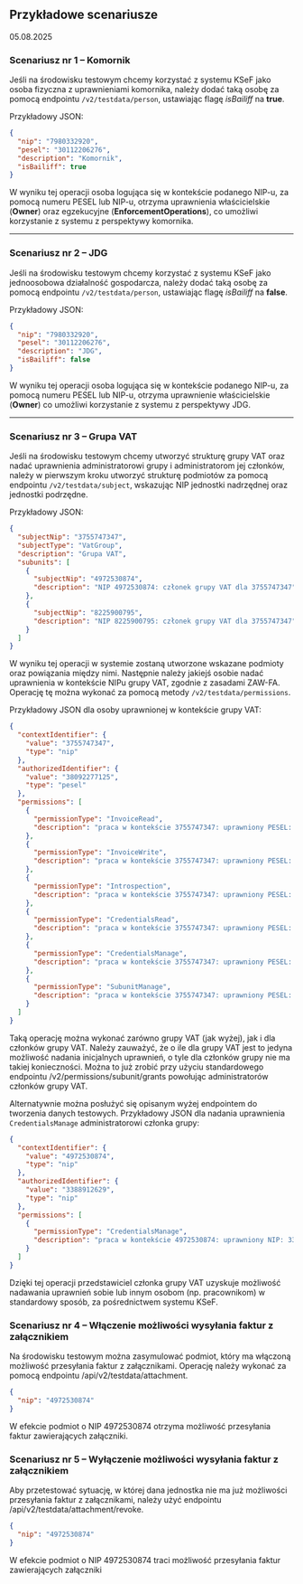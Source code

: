 ## Przykładowe scenariusze
05.08.2025

### Scenariusz nr 1 – Komornik

Jeśli na środowisku testowym chcemy korzystać z systemu KSeF jako osoba fizyczna z uprawnieniami komornika, należy dodać taką osobę za pomocą endpointu `/v2/testdata/person`, ustawiając flagę *isBailiff* na **true**.

Przykładowy JSON:
```json
{
  "nip": "7980332920",
  "pesel": "30112206276",
  "description": "Komornik",
  "isBailiff": true
}
```

W wyniku tej operacji osoba logująca się w kontekście podanego NIP-u, za pomocą numeru PESEL lub NIP-u, otrzyma uprawnienia właścicielskie (**Owner**) oraz egzekucyjne (**EnforcementOperations**), co umożliwi korzystanie z systemu z perspektywy komornika.

---

### Scenariusz nr 2 – JDG

Jeśli na środowisku testowym chcemy korzystać z systemu KSeF jako jednoosobowa działalność gospodarcza, należy dodać taką osobę za pomocą endpointu `/v2/testdata/person`, ustawiając flagę *isBailiff* na **false**.

Przykładowy JSON:
```json
{
  "nip": "7980332920",
  "pesel": "30112206276",
  "description": "JDG",
  "isBailiff": false
}
```

W wyniku tej operacji osoba logująca się w kontekście podanego NIP-u, za pomocą numeru PESEL lub NIP-u, otrzyma uprawnienie właścicielskie (**Owner**) co umożliwi korzystanie z systemu z perspektywy JDG.

---

### Scenariusz nr 3 – Grupa VAT

Jeśli na środowisku testowym chcemy utworzyć strukturę grupy VAT oraz nadać uprawnienia administratorowi grupy i administratorom jej członków, należy w pierwszym kroku utworzyć strukturę podmiotów za pomocą endpointu `/v2/testdata/subject`, wskazując NIP jednostki nadrzędnej oraz jednostki podrzędne.

Przykładowy JSON:
```json
{
  "subjectNip": "3755747347",
  "subjectType": "VatGroup",
  "description": "Grupa VAT",
  "subunits": [
    {
      "subjectNip": "4972530874",
      "description": "NIP 4972530874: członek grupy VAT dla 3755747347"
    },
    {
      "subjectNip": "8225900795",
      "description": "NIP 8225900795: członek grupy VAT dla 3755747347"
    }
  ]
}
```

W wyniku tej operacji w systemie zostaną utworzone wskazane podmioty oraz powiązania między nimi. Następnie należy jakiejś osobie nadać uprawnienia w kontekście NIPu grupy VAT, zgodnie z zasadami ZAW-FA. Operację tę można wykonać za pomocą metody `/v2/testdata/permissions`.

Przykładowy JSON dla osoby uprawnionej w kontekście grupy VAT:
```json
{
  "contextIdentifier": {
    "value": "3755747347",
    "type": "nip"
  },
  "authorizedIdentifier": {
    "value": "38092277125",
    "type": "pesel"
  },
  "permissions": [
    {
      "permissionType": "InvoiceRead",
      "description": "praca w kontekście 3755747347: uprawniony PESEL: 38092277125, Adam Abacki"
    },
    {
      "permissionType": "InvoiceWrite",
      "description": "praca w kontekście 3755747347: uprawniony PESEL: 38092277125, Adam Abacki"
    },
    {
      "permissionType": "Introspection",
      "description": "praca w kontekście 3755747347: uprawniony PESEL: 38092277125, Adam Abacki"
    },
    {
      "permissionType": "CredentialsRead",
      "description": "praca w kontekście 3755747347: uprawniony PESEL: 38092277125, Adam Abacki"
    },
    {
      "permissionType": "CredentialsManage",
      "description": "praca w kontekście 3755747347: uprawniony PESEL: 38092277125, Adam Abacki"
    },
    {
      "permissionType": "SubunitManage",
      "description": "praca w kontekście 3755747347: uprawniony PESEL: 38092277125, Adam Abacki"
    }
  ]
}
```

Taką operację można wykonać zarówno grupy VAT (jak wyżej), jak i dla członków grupy VAT. Należy zauważyć, że o ile dla grupy VAT jest to jedyna możliwość nadania inicjalnych uprawnień, o tyle dla członków grupy nie ma takiej konieczności. Można to już zrobić przy użyciu standardowego endpointu /v2/permissions/subunit/grants powołując administratorów członków grupy VAT. 

Alternatywnie można posłużyć się opisanym wyżej endpointem do tworzenia danych testowych. Przykładowy JSON dla nadania uprawnienia `CredentialsManage` administratorowi członka grupy:
```json
{
  "contextIdentifier": {
    "value": "4972530874",
    "type": "nip"
  },
  "authorizedIdentifier": {
    "value": "3388912629",
    "type": "nip"
  },
  "permissions": [
    {
      "permissionType": "CredentialsManage",
      "description": "praca w kontekście 4972530874: uprawniony NIP: 3388912629, Bogdan Babacki"
    }
  ]
}
```

Dzięki tej operacji przedstawiciel członka grupy VAT uzyskuje możliwość nadawania uprawnień sobie lub innym osobom (np. pracownikom) w standardowy sposób, za pośrednictwem systemu KSeF.

### Scenariusz nr 4 – Włączenie możliwości wysyłania faktur z załącznikiem
Na środowisku testowym można zasymulować podmiot, który ma włączoną możliwość przesyłania faktur z załącznikami. Operację należy wykonać za pomocą endpointu /api/v2/testdata/attachment.

```json
{
  "nip": "4972530874"
}
```

W efekcie podmiot o NIP 4972530874 otrzyma możliwość przesyłania faktur zawierających załączniki.

### Scenariusz nr 5 – Wyłączenie możliwości wysyłania faktur z załącznikiem
Aby przetestować sytuację, w której dana jednostka nie ma już możliwości przesyłania faktur z załącznikami, należy użyć endpointu /api/v2/testdata/attachment/revoke.

```json
{
  "nip": "4972530874"
}
```

W efekcie podmiot o NIP 4972530874 traci możliwość przesyłania faktur zawierających załączniki
